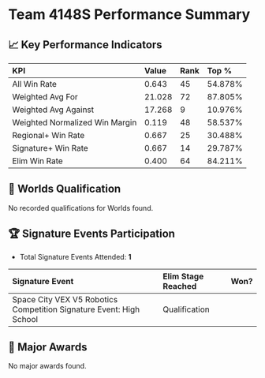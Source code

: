 # Team 4148S Performance Summary

## 📈 Key Performance Indicators
| KPI | Value | Rank | Top % |
|:---|:-----|:----|:------|
| All Win Rate | 0.643 | 45 | 54.878% |
| Weighted Avg For | 21.028 | 72 | 87.805% |
| Weighted Avg Against | 17.268 | 9 | 10.976% |
| Weighted Normalized Win Margin | 0.119 | 48 | 58.537% |
| Regional+ Win Rate | 0.667 | 25 | 30.488% |
| Signature+ Win Rate | 0.667 | 14 | 29.787% |
| Elim Win Rate | 0.400 | 64 | 84.211% |


## 🎯 Worlds Qualification
No recorded qualifications for Worlds found.

## 🏆 Signature Events Participation
- Total Signature Events Attended: **1**

| Signature Event | Elim Stage Reached | Won? |
|:----------------|:-------------------|:----|
| Space City VEX V5 Robotics Competition Signature Event: High School | Qualification |  |


## 🥇 Major Awards
No major awards found.

